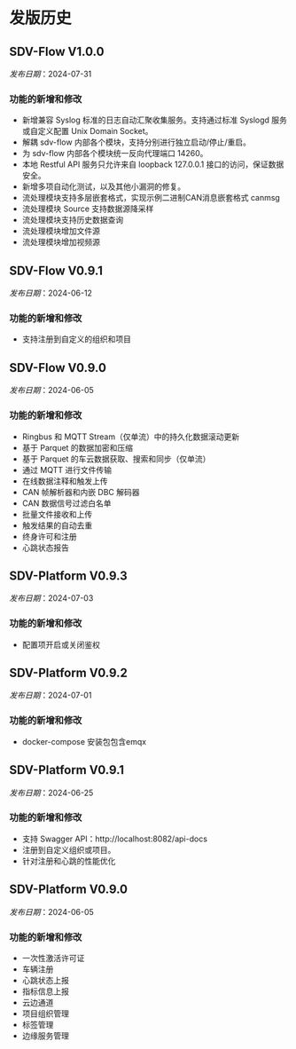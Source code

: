 # 发版历史

## SDV-Flow V1.0.0
_发布日期_：2024-07-31

### 功能的新增和修改
- 新增兼容 Syslog 标准的日志自动汇聚收集服务。支持通过标准 Syslogd 服务或自定义配置 Unix Domain Socket。
- 解耦 sdv-flow 内部各个模块，支持分别进行独立启动/停止/重启。
- 为 sdv-flow 内部各个模块统一反向代理端口 14260。
- 本地 Restful API 服务只允许来自 loopback 127.0.0.1 接口的访问，保证数据安全。
- 新增多项自动化测试，以及其他小漏洞的修复。
- 流处理模块支持多层嵌套格式，实现示例二进制CAN消息嵌套格式 canmsg
- 流处理模块 Source 支持数据源降采样
- 流处理模块支持历史数据查询
- 流处理模块增加文件源
- 流处理模块增加视频源

## SDV-Flow V0.9.1
_发布日期_：2024-06-12
### 功能的新增和修改
- 支持注册到自定义的组织和项目

## SDV-Flow V0.9.0
_发布日期_：2024-06-05
### 功能的新增和修改
- Ringbus 和 MQTT Stream（仅单流）中的持久化数据滚动更新
- 基于 Parquet 的数据加密和压缩
- 基于 Parquet 的车云数据获取、搜索和同步（仅单流）
- 通过 MQTT 进行文件传输
- 在线数据注释和触发上传
- CAN 帧解析器和内嵌 DBC 解码器
- CAN 数据信号过滤白名单
- 批量文件接收和上传
- 触发结果的自动去重
- 终身许可和注册
- 心跳状态报告


## SDV-Platform V0.9.3
_发布日期_：2024-07-03
### 功能的新增和修改
- 配置项开启或关闭鉴权

## SDV-Platform V0.9.2
_发布日期_：2024-07-01
### 功能的新增和修改
- docker-compose 安装包包含emqx

## SDV-Platform V0.9.1
_发布日期_：2024-06-25
### 功能的新增和修改
- 支持 Swagger API：http://localhost:8082/api-docs
- 注册到自定义组织或项目。
- 针对注册和心跳的性能优化

## SDV-Platform V0.9.0

_发布日期_：2024-06-05

### 功能的新增和修改

- 一次性激活许可证
- 车辆注册
- 心跳状态上报
- 指标信息上报
- 云边通道
- 项目组织管理
- 标签管理
- 边缘服务管理
